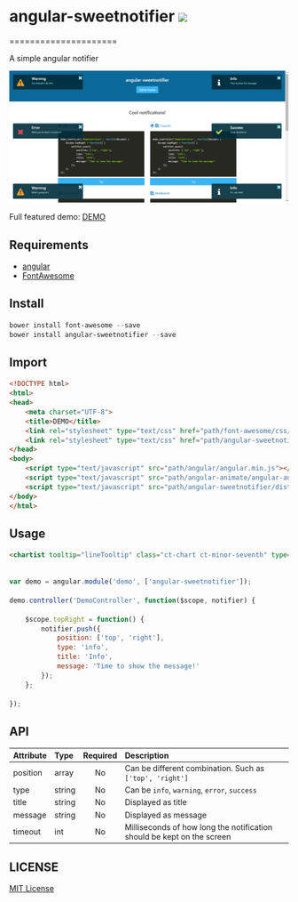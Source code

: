 # angular-sweetnotifier ![](http://img.shields.io/badge/bower_module-v1.0.5-green.svg) #
=====================

A simple angular notifier


![](./docs/img/demo.png)

Full featured demo: [DEMO](http://leftstick.github.io/angular-sweetnotifier/)

## Requirements ##

- [angular][angular-url]
- [FontAwesome][fontawesome-url]



## Install ##

```powershell
bower install font-awesome --save
bower install angular-sweetnotifier --save
```

## Import ##

```html
<!DOCTYPE html>
<html>
<head>
    <meta charset="UTF-8">
    <title>DEMO</title>
    <link rel="stylesheet" type="text/css" href="path/font-awesome/css/font-awesome.min.css">
    <link rel="stylesheet" type="text/css" href="path/angular-sweetnotifier/dist/angular-sweetnotifier.min.css">
</head>
<body>
    <script type="text/javascript" src="path/angular/angular.min.js"></script>
    <script type="text/javascript" src="path/angular-animate/angular-animate.min.js"></script>
    <script type="text/javascript" src="path/angular-sweetnotifier/dist/angular-sweetnotifier.min.js"></script>
</body>
</html>
```

## Usage ##

```html
<chartist tooltip="lineTooltip" class="ct-chart ct-minor-seventh" type="Bar" data="barData" options="barOpts"></chartist>
```

```javascript

var demo = angular.module('demo', ['angular-sweetnotifier']);

demo.controller('DemoController', function($scope, notifier) {

    $scope.topRight = function() {
        notifier.push({
            position: ['top', 'right'],
            type: 'info',
            title: 'Info',
            message: 'Time to show the message!'
        });
    };

});
```

## API ##

| Attribute        | Type           | Required  | Description |
| :------------- |:-------------| :-----:| :-----|
| position | array | No | Can be different combination. Such as `['top', 'right']` |
| type | string | No | Can be `info`, `warning`, `error`, `success` |
| title | string | No | Displayed as title |
| message | string | No | Displayed as message |
| timeout | int | No | Milliseconds of how long the notification should be kept on the screen |


## LICENSE ##

[MIT License](https://raw.githubusercontent.com/leftstick/angular-sweetnotifier/master/LICENSE)


[angular-url]: https://angularjs.org/
[fontawesome-url]: http://fontawesome.io/